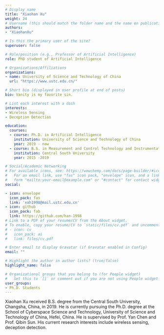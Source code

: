 ```yaml
---
# Display name
title: "Xiaohan Xu"
weight: 24
# Username (this should match the folder name and the name on publications)
authors:
- "XiaohanXu"

# Is this the primary user of the site?
superuser: false

# Role/position (e.g., Professor of Artificial Intelligence)
role: PhD student of Artificial Intelligence

# Organizations/Affiliations
organizations:
- name: University of Science and Technology of China
  url: "https://www.ustc.edu.cn/"

# Short bio (displayed in user profile at end of posts)
bio: Vanity is my favorite sin.

# List each interest with a dash
interests:
- Wireless Sensing
- Deception Detection

education:
  courses:
  - course: Ph.D. in Artificial Intelligence
    institution: University of Science and Technology of China
    year: 2019 - now
  - course: B.S. in Measurement and Control Technology and Instrumentation Program
    institution: Central South University
    year: 2015 -2019

# Social/Academic Networking
# For available icons, see: https://wowchemy.com/docs/page-builder/#icons
#   For an email link, use "fas" icon pack, "envelope" icon, and a link in the
#   form "mailto:your-email@example.com" or "#contact" for contact widget.
social:

- icon: envelope
  icon_pack: fas
  link: 'xxh1998@mail.ustc.edu.cn'
- icon: github
  icon_pack: fab
  link: https://github.com/han-1998
# Link to a PDF of your resume/CV from the About widget.
# To enable, copy your resume/CV to `static/files/cv.pdf` and uncomment the lines below.
# - icon: cv
#   icon_pack: ai
#   link: files/cv.pdf

# Enter email to display Gravatar (if Gravatar enabled in Config)
email: ""

# Highlight the author in author lists? (true/false)
highlight_name: false

# Organizational groups that you belong to (for People widget)
#   Set this to `[]` or comment out if you are not using People widget.
user_groups:
- Ph.D. Students
---
```


Xiaohan Xu received B.S. degree from the Central South University, Changsha, China, in 2019. He is currently pursuing the Ph.D. degree at the School of Cyberspace Science and Technology, University of Science and Technology of China, Hefei, China. He is supervised by Prof. Yan Chen and Prof. Qibin Sun. His current research interests include wireless sensing, deception detection.
